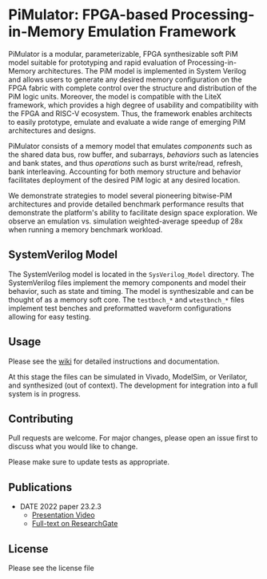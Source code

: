 # PiMulator: FPGA-based Processing-in-Memory Emulation Framework
PiMulator is a modular, parameterizable, FPGA synthesizable soft PiM model suitable for prototyping and rapid evaluation of Processing-in-Memory architectures. The PiM model is implemented in System Verilog and allows users to generate any desired memory configuration on the FPGA fabric with complete control over the structure and distribution of the PiM logic units. Moreover, the model is compatible with the LiteX framework, which provides a high degree of usability and compatibility with the FPGA and RISC-V ecosystem. Thus, the framework enables architects to easily prototype, emulate and evaluate a wide range of emerging PiM architectures and designs.

PiMulator consists of a memory model that emulates *components* such as the shared data bus, row buffer, and subarrays, *behaviors* such as latencies and bank states, and thus *operations* such as burst write/read, refresh, bank interleaving. Accounting for both memory structure and behavior facilitates deployment of the desired PiM logic at any desired location.

We demonstrate strategies to model several pioneering bitwise-PiM architectures and provide detailed benchmark performance results that demonstrate the platform's ability to facilitate design space exploration. We observe an emulation vs. simulation weighted-average speedup of 28x when running a memory benchmark workload.

## SystemVerilog Model
The SystemVerilog model is located in the `SysVerilog_Model` directory. The SystemVerilog files implement the memory components and model their behavior, such as state and timing. The model is synthesizable and can be thought of as a memory soft core. The `testbnch_*` and `wtestbnch_*` files implement test benches and preformatted waveform configurations allowing for easy testing.

## Usage
Please see the [wiki](../../wiki) for detailed instructions and documentation.

At this stage the files can be simulated in Vivado, ModelSim, or Verilator, and synthesized (out of context). The development for integration into a full system is in progress.

## Contributing
Pull requests are welcome. For major changes, please open an issue first to discuss what you would like to change.

Please make sure to update tests as appropriate.

## Publications
* DATE 2022 paper 23.2.3
    * [Presentation Video](https://youtu.be/rLoetLFsD2w)
    * [Full-text on ResearchGate](https://www.researchgate.net/publication/360226899_PiMulator_a_Fast_and_Flexible_Processing-in-Memory_Emulation_Platform)

## License
Please see the license file

